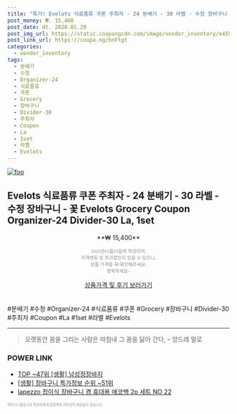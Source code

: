 ```yaml
--- 
title: "특가! Evelots 식료품류 쿠폰 주최자 - 24 분배기 - 30 라벨 - 수정 장바구니 - 꽃 Evelots Grocery Coupon Organizer-24 Div..." 
post_money: ₩. 15,400 
post_date: dt. 2020.01.29 
post_img_url: https://static.coupangcdn.com/image/vendor_inventory/e455/41e64c8db6dcbc00f564929bc923e292c4184f0f39ef8678e68e4a57ba71.jpg 
post_link_url: https://coupa.ng/bnFtgt 
categories: 
  - vendor_inventory 
tags: 
  - 분배기 
  - 수정 
  - Organizer-24 
  - 식료품류 
  - 쿠폰 
  - Grocery 
  - 장바구니 
  - Divider-30 
  - 주최자 
  - Coupon 
  - La 
  - 1set 
  - 라벨 
  - Evelots 
--- 
```

[![foo](https://static.coupangcdn.com/image/vendor_inventory/e455/41e64c8db6dcbc00f564929bc923e292c4184f0f39ef8678e68e4a57ba71.jpg)](https://coupa.ng/bnFtgt) 

## Evelots 식료품류 쿠폰 주최자 - 24 분배기 - 30 라벨 - 수정 장바구니 - 꽃 Evelots Grocery Coupon Organizer-24 Divider-30 La, 1set 
<p style="text-align: center;">**₩ 15,400**</p> 
<p style="text-align: center;"><span style="color: #898c8f; font-family: Georgia,Times,serif; font-size: 0.75em;">2020년01월29일에 작성되어, <br>가격변동 및 추가할인이 있을 수 있으니,<br> 상품 가격을 꼭!확인해주세요.<br>행복하세요~</span> 
</p>	 
<div markdown="0" style="text-align: center;"><a href="https://coupa.ng/bnFtgt" class="btn btn--success">상품가격 및 후기 보러가기</a></div> 
<br><br> 
  #분배기 #수정 #Organizer-24 #식료품류 #쿠폰 #Grocery #장바구니 #Divider-30 #주최자 #Coupon #La #1set #라벨 #Evelots 
<hr> 

> 오랫동안 꿈을 그리는 사람은 마침내 그 꿈을 닮아 간다, – 앙드레 말로 


### POWER LINK

* <a href="https://blog.naver.com/fasyy4321/221783769911" target="_blank"> TOP ~47위 [생활] 남성정장바지</a>
* <a href="https://blog.naver.com/sakai111/221777040201" target="_blank"> [생활] 장바구니 특가정보 순위 ~51위</a>
* <a href="https://blog.naver.com/santokki14/221777114036" target="_blank">lapezzo 접이식 장바구니 겸 휴대용 에코백 2p 세트 NO 22</a>

<span style="color: #898c8f; font-family: Georgia,Times,serif; font-size: 0.55em;">파트너스활동으로 작성자에게 일정액의 커미션이 제공될수 있습니다.</span> 
